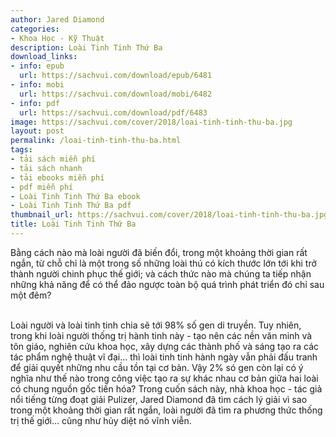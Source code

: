 ```yaml
---
author: Jared Diamond
categories:
- Khoa Học - Kỹ Thuật
description: Loài Tinh Tinh Thứ Ba
download_links:
- info: epub
  url: https://sachvui.com/download/epub/6481
- info: mobi
  url: https://sachvui.com/download/mobi/6482
- info: pdf
  url: https://sachvui.com/download/pdf/6483
image: https://sachvui.com/cover/2018/loai-tinh-tinh-thu-ba.jpg
layout: post
permalink: /loai-tinh-tinh-thu-ba.html
tags:
- tải sách miễn phí
- tải sách nhanh
- tải ebooks miễn phí
- pdf miễn phí
- Loài Tinh Tinh Thứ Ba ebook
- Loài Tinh Tinh Thứ Ba pdf
thumbnail_url: https://sachvui.com/cover/2018/loai-tinh-tinh-thu-ba.jpg
title: Loài Tinh Tinh Thứ Ba
---
```


 <div class="item-desc text-justify"> <p>Bằng cách nào mà loài người đã biến đổi, trong một khoảng thời gian rất ngắn, từ chỗ chỉ là một trong số những loài thú có kích thước lớn tới khi trở thành người chinh phục thế giới; và cách thức nào mà chúng ta tiếp nhận những khả năng để có thể đảo ngược toàn bộ quá trình phát triển đó chỉ sau một đêm?</p><p><br>Loài người và loài tinh tinh chia sẽ tới 98% số gen di truyền. Tuy nhiên, trong khi loài người thống trị hành tinh này - tạo nên các nền văn minh và tôn giáo, nghiên cứu khoa học, xây dựng các thành phố và sáng tạo ra các tác phẩm nghệ thuật vĩ đại... thì loài tinh tinh hành ngày vẫn phải đấu tranh để giải quyết những nhu cầu tồn tại cơ bản. Vậy 2% só gen còn lại có ý nghĩa như thế nào trong công việc tạo ra sự khác nhau cơ bản giữa hai loài có chung nguồn gốc tiến hóa? Trong cuốn sách này, nhà khoa học - tác giả nổi tiếng từng đoạt giải Pulizer, Jared Diamond đã tìm cách lý giải vì sao trong một khoảng thời gian rất ngắn, loài người đã tìm ra phương thức thống trị thế giới... cũng như hủy diệt nó vĩnh viễn.<br><br> </p> </div>